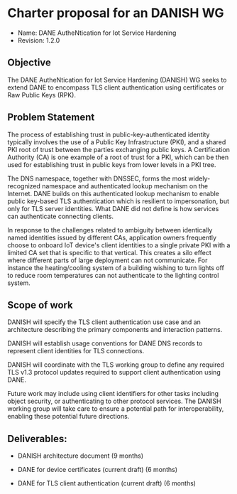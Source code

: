 # Charter proposal for an DANISH WG

- Name: DANE AutheNtication for Iot Service Hardening
- Revision: 1.2.0

## Objective

The DANE AutheNtication for Iot Service Hardening (DANISH) WG seeks to
extend DANE to encompass TLS client authentication using certificates or Raw Public Keys (RPK).

## Problem Statement

The process of establishing trust in public-key-authenticated identity
typically involves the use of a Public Key Infrastructure (PKI), and a
shared PKI root of trust between the parties exchanging public keys. A
Certification Authority (CA) is one example of a root of trust for a
PKI, which can be then used for establishing trust in public keys from lower levels in a PKI tree.

The DNS namespace, together with DNSSEC, forms the most widely-recognized
namespace and authenticated lookup mechanism on the Internet.
DANE builds on this authenticated lookup mechanism to enable public key-based
TLS authentication which is resilient to impersonation, but only
for TLS server identities.
What DANE did not define is how services can authenticate connecting clients.

<!-- defines a lookup mechanism for TLS -->
<!-- server identities and a published trust-path to their public key. -->

In response to the challenges related to ambiguity between identically
named identities issued
by different CAs, application owners frequently choose to onboard IoT
device's client identities
to a single private PKI with a limited CA set that is specific to that vertical.
This creates a silo effect where different parts of large deployment can not
communicate.  For instance the heating/cooling system of a building
wishing to turn lights off to reduce room temperatures can not
authenticate to the lighting control system.

## Scope of work

DANISH will specify the TLS client authentication use case and an
architecture describing the primary components and interaction patterns.

DANISH will establish usage conventions for DANE DNS records to represent
client identities for TLS connections. 

DANISH will coordinate with the TLS working group to define any required
TLS v1.3 protocol updates required to support client authentication using
DANE.

Future work may include using client identifiers for other tasks including object security, or authenticating to other protocol services.
The DANISH working group will take care to ensure a
potential path for interoperability, enabling these potential future directions.

## Deliverables:

* DANISH architecture document (9 months)

* DANE for device certificates (current draft) (6 months)

* DANE for TLS client authentication (current draft) (6 months)


